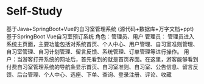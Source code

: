 # Self-Study
基于Java+SpringBoot+Vue的自习室管理系统 (源代码+数据库+万字文档+ppt)基于SpringBoot Vue自习室预订系统  角色：管理员、用户  管理员： 管理员进入系统主页面，主要功能包括对系统首页、个人中心、用户管理、自习室准则管理、自习室管理、自习计划管理、留言反馈、系统管理、订单管理等进行操作。  用户：当游客打开系统的网址后，首先看到的就是首页界面。在这里，游客能够看到付费自习室管理系统的导航条显示首页、自习室准则、自习室、公告信息、留言反馈、后台管理、个人中心、选座、下单、查询、登录注册、评论、收藏

